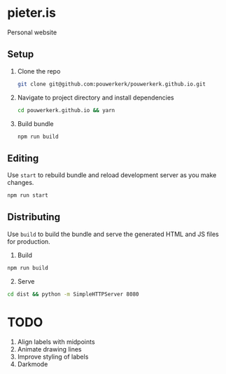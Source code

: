 # pieter.is

Personal website

## Setup

1. Clone the repo

    ```bash
    git clone git@github.com:pouwerkerk/pouwerkerk.github.io.git
    ```

2. Navigate to project directory and install dependencies

    ```bash
    cd pouwerkerk.github.io && yarn
    ```

3. Build bundle

    ```bash
    npm run build
    ```

## Editing

Use `start` to rebuild bundle and reload development server as you make changes.

```bash
npm run start
```

## Distributing

Use `build` to build the bundle and serve the generated HTML and JS files for production.

1. Build
```bash
npm run build
```

2. Serve
```bash
cd dist && python -m SimpleHTTPServer 8080
```

# TODO

1. Align labels with midpoints
2. Animate drawing lines
3. Improve styling of labels
4. Darkmode

